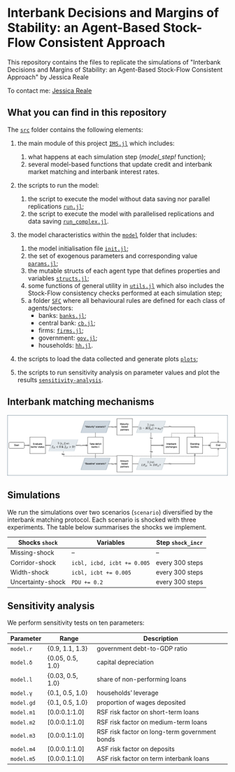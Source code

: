 # Interbank Decisions and Margins of Stability: an Agent-Based Stock-Flow Consistent Approach

This repository contains the files to replicate the simulations of "Interbank Decisions and Margins of Stability: an Agent-Based Stock-Flow Consistent Approach" by Jessica Reale

To contact me: [Jessica Reale](mailto:jessica.reale@ruhr-uni-bochum.de)
## What you can find in this repository

The [`src`](src) folder contains the following elements:

1. the main module of this project [`IMS.jl`](src/IMS.jl) which includes:
    1. what happens at each simulation step (*model_step!* function);
    2. several model-based functions that update credit and interbank market matching and interbank interest rates.

2. the scripts to run the model:
    1. the script to execute the model without data saving nor parallel replications [`run.jl`](src/run.jl);
    2. the script to execute the model with parallelised replications and data saving [`run_complex.jl`](src/run_complex.jl).

3. the model characteristics within the [`model`](src/model) folder that includes:
    1. the model initialisation file [`init.jl`](src/model/init.jl);
    2. the set of exogenous parameters and corresponding value [`params.jl`](src/model/params.jl);
    3. the mutable structs of each agent type that defines properties and variables [`structs.jl`](src/model/structs.jl);
    4. some functions of general utility in [`utils.jl`](src/model/utils.jl) which also includes the Stock-Flow consistency checks performed at each simulation step;
    5. a folder [`SFC`](src/model/SFC) where all behavioural rules are defined for each class of agents/sectors:
        - banks: [`banks.jl`](src/model/SFC/banks.jl);
        - central bank: [`cb.jl`](src/model/SFC/cb.jl);
        - firms: [`firms.jl`](src/model/SFC/firms.jl);
        - government: [`gov.jl`](src/model/SFC/gov.jl);
        - households: [`hh.jl`](src/model/SFC/hh.jl).

4. the scripts to load the data collected and generate plots [`plots`](src/plots);

5. the scripts to run sensitivity analysis on parameter values and plot the results [`sensitivity-analysis`](src/sensitivity-analysis).

## Interbank matching mechanisms

![Interbank Matching Protocols](IBmatching.png)

## Simulations

We run the simulations over two scenarios (`scenario`) diversified by the interbank matching protocol. Each scenario is shocked with three experiments. The table below summarises the shocks we implement.

Shocks `shock`      | Variables                     | Step `shock_incr` 
-------------       | -------------                 | -------------
Missing-shock       | –                             | – 
Corridor-shock      | `icbl, icbd, icbt += 0.005`   | every 300 steps
Width-shock         | `icbl, icbt += 0.005`         | every 300 steps
Uncertainty-shock   | `PDU += 0.2`                  | every 300 steps

## Sensitivity analysis

We perform sensitivity tests on ten parameters:

Parameter           | Range                         | Description
-------------       | -------------                 | -------------
`model.r`           | {0.9, 1.1, 1.3}               | government debt-to-GDP ratio
`model.δ`           | {0.05, 0.5, 1.0}              | capital depreciation
`model.l`           | {0.03, 0.5, 1.0}              | share of non-performing loans 
`model.γ`           | {0.1, 0.5, 1.0}               | households’ leverage
`model.gd`          | {0.1, 0.5, 1.0}               | proportion of wages deposited
`model.m1`          | [0.0:0.1:1.0]                 | RSF risk factor on short-term loans
`model.m2`          | [0.0:0.1:1.0]                 | RSF risk factor on medium-term loans
`model.m3`          | [0.0:0.1:1.0]                 | RSF risk factor on long-term government bonds
`model.m4`          | [0.0:0.1:1.0]                 | ASF risk factor on deposits
`model.m5`          | [0.0:0.1:1.0]                 | ASF risk factor on term interbank loans
